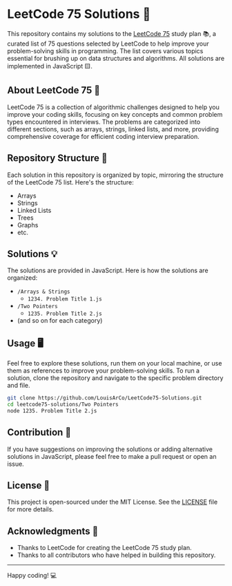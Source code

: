 # LeetCode 75 Solutions 🚀

This repository contains my solutions to the [LeetCode 75](https://leetcode.com/studyplan/leetcode-75/) study plan 📚, a curated list of 75 questions selected by LeetCode to help improve your problem-solving skills in programming. The list covers various topics essential for brushing up on data structures and algorithms. All solutions are implemented in JavaScript 🟨.

## About LeetCode 75 📖

LeetCode 75 is a collection of algorithmic challenges designed to help you improve your coding skills, focusing on key concepts and common problem types encountered in interviews. The problems are categorized into different sections, such as arrays, strings, linked lists, and more, providing comprehensive coverage for efficient coding interview preparation.

## Repository Structure 📂

Each solution in this repository is organized by topic, mirroring the structure of the LeetCode 75 list. Here's the structure:

- Arrays
- Strings
- Linked Lists
- Trees
- Graphs
- etc.

## Solutions 💡

The solutions are provided in JavaScript. Here is how the solutions are organized:

- `/Arrays & Strings`
  - `1234. Problem Title 1.js`
- `/Two Pointers`
  - `1235. Problem Title 2.js`
- (and so on for each category)

## Usage 🖥️

Feel free to explore these solutions, run them on your local machine, or use them as references to improve your problem-solving skills. To run a solution, clone the repository and navigate to the specific problem directory and file.

```bash
git clone https://github.com/LouisArCo/LeetCode75-Solutions.git
cd leetcode75-solutions/Two Pointers
node 1235. Problem Title 2.js
```

## Contribution 🤝

If you have suggestions on improving the solutions or adding alternative solutions in JavaScript, please feel free to make a pull request or open an issue.

## License 📄

This project is open-sourced under the MIT License. See the [LICENSE](LICENSE) file for more details.

## Acknowledgments 👏

- Thanks to LeetCode for creating the LeetCode 75 study plan.
- Thanks to all contributors who have helped in building this repository.

---

Happy coding! 💻
